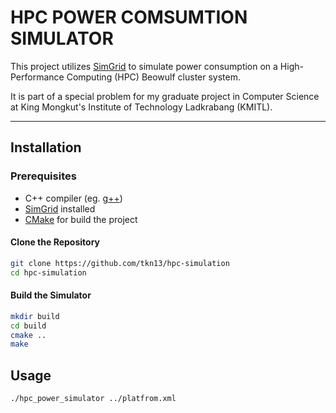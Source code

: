 # HPC POWER COMSUMTION SIMULATOR

This project utilizes [SimGrid](https://simgrid.org/ "SimGrid") to simulate power consumption on a High-Performance Computing (HPC) Beowulf cluster system.

It is part of a special problem for my graduate project in Computer Science at King Mongkut's Institute of Technology Ladkrabang (KMITL).

------------

## Installation
### Prerequisites
- C++ compiler (eg. [g++](https://gcc.gnu.org/ "g++"))
- [SimGrid](https://simgrid.org/ "SimGrid") installed
- [CMake](https://cmake.org/ "CMake") for build the project

#### Clone the Repository
```bash
git clone https://github.com/tkn13/hpc-simulation
cd hpc-simulation
```
#### Build the Simulator
```bash
mkdir build
cd build
cmake ..
make
```

## Usage
```bash
./hpc_power_simulator ../platfrom.xml
```
